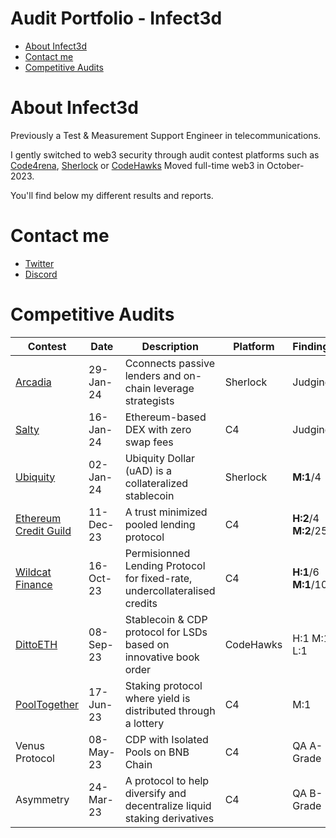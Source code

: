 # Audit Portfolio - Infect3d
- [About Infect3d](#about-Infect3d)
- [Contact me](#contact-me)
- [Competitive Audits](#competitive-audits)

# About Infect3d
Previously a Test & Measurement Support Engineer in telecommunications.

I gently switched to web3 security through audit contest platforms such as [Code4rena](https://code4rena.com/), [Sherlock](https://www.sherlock.xyz/) or [CodeHawks](https://www.codehawks.com/)
Moved full-time web3 in October-2023.

You'll find below my different results and reports.

# Contact me
- [Twitter](https://twitter.com/InfectedCrypto)
- [Discord](https://discordapp.com/users/209246832675651585)


# Competitive Audits
| Contest				| Date		| Description 																| Platform  | Findings			| Mention						| Report														|
| --------------------- | --------- |--------------------------------------------------------------------------	| --------- | -----------------	| ---------------------------	| ------------------------------------------------------------- |
| [Arcadia](https://audits.sherlock.xyz/contests/137)		| 29-Jan-24	| Cconnects passive lenders and on-chain leverage strategists	| Sherlock		| Judging		|								|  [Not Started](github.com/InfectedIsm/Reports-Portfolio/blob/main/Competitive%20Audits/In%20Progress.md)       |
| [Salty](https://code4rena.com/audits/2024-01-saltyio#top)		| 16-Jan-24		| Ethereum-based DEX with zero swap fees										| C4		| Judging		|								| [Not Started](github.com/InfectedIsm/Reports-Portfolio/blob/main/Competitive%20Audits/In%20Progress.md)       |
| [Ubiquity](https://audits.sherlock.xyz/contests/138)		| 02-Jan-24	| Ubiquity Dollar (uAD) is a collateralized stablecoin								| Sherlock	| **M:1**/4		|								| [Still not public](github.com/InfectedIsm/Reports-Portfolio/blob/main/Competitive%20Audits/In%20Progress.md)       |
| [Ethereum Credit Guild](https://code4rena.com/audits/2023-12-ethereum-credit-guild)	| 11-Dec-23	| A trust minimized pooled lending protocol		| C4		| **H:2**/4 **M:2**/25		|  								| [Still not public](github.com/InfectedIsm/Reports-Portfolio/blob/main/Competitive%20Audits/In%20Progress.md)       |
| [Wildcat Finance](https://code4rena.com/audits/2023-10-the-wildcat-protocol#top)		| 16-Oct-23	| Permisionned Lending Protocol for fixed-rate, undercollateralised credits	| C4		| **H:1**/6  **M:1**/10			| 								| [Link](https://github.com/InfectedIsm/Reports-Portfolio/blob/main/Competitive%20Audits/1%20-%20Wildcat%20Finance.md)       |
| [DittoETH](https://www.codehawks.com/contests/clm871gl00001mp081mzjdlwc)				| 08-Sep-23	| Stablecoin & CDP protocol for LSDs based on innovative book order			| CodeHawks	| H:1 M:1 L:1		| 1 H selected for report		| [Link](https://github.com/InfectedIsm/Reports-Portfolio/blob/main/Competitive%20Audits/2%20-%20DittoETH.md)       |
| [PoolTogether](https://code4rena.com/audits/2021-10-pooltogether-v4-contest#top)			| 17-Jun-23	| Staking protocol where yield is distributed through a lottery				| C4		| M:1				| 1 M Selected for report		| [Link](https://github.com/InfectedIsm/Reports-Portfolio/blob/main/Competitive%20Audits/3%20-%20Pool%20Together.md)       |
| Venus Protocol		| 08-May-23	| CDP with Isolated Pools on BNB Chain										| C4		| QA A-Grade		|								| [Link](https://github.com/InfectedIsm/Reports-Portfolio/blob/main/Competitive%20Audits/4%20-%20Venus%20Protocol.md)       |
| Asymmetry				| 24-Mar-23	| A protocol to help diversify and decentralize liquid staking derivatives	| C4		| QA B-Grade		|								| [Link](https://github.com/InfectedIsm/Reports-Portfolio/blob/main/Competitive%20Audits/5%20-%20Assymetry.md)       |

